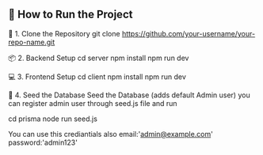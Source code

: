 ## 🚀 How to Run the Project

📁 1. Clone the Repository
git clone https://github.com/your-username/your-repo-name.git

📦 2. Backend Setup
cd server
npm install
npm run dev


💻 3. Frontend Setup
cd client
npm install
npm run dev

🌱 4. Seed the Database
Seed the Database (adds default Admin user)
you can register admin user through seed.js file and run

cd prisma
node run seed.js

You can use this crediantials also
email:'admin@example.com'
password:'admin123'


